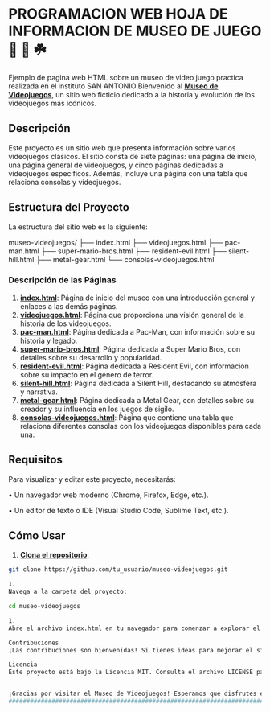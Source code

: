 # PROGRAMACION WEB HOJA DE INFORMACION DE MUSEO DE JUEGO  🥉 🚀 ☘️

Ejemplo de pagina web HTML sobre un museo  de video juego practica realizada 
en el instituto SAN ANTONIO
Bienvenido al [**Museo de Videojuegos**](https://www.bing.com/search?form=SKPBOT&q=Museo%20de%20Videojuegos), un sitio web ficticio dedicado a la historia y evolución de los videojuegos más icónicos.

## Descripción

Este proyecto es un sitio web que presenta información sobre varios videojuegos clásicos. El sitio consta de siete páginas: una página de inicio, una página general de videojuegos, y cinco páginas dedicadas a videojuegos específicos. Además, incluye una página con una tabla que relaciona consolas y videojuegos.

## Estructura del Proyecto

La estructura del sitio web es la siguiente:


museo-videojuegos/
├── index.html
├── videojuegos.html
├── pac-man.html
├── super-mario-bros.html
├── resident-evil.html
├── silent-hill.html
├── metal-gear.html
└── consolas-videojuegos.html


### Descripción de las Páginas

1. [**index.html**](https://www.bing.com/search?form=SKPBOT&q=index.html): Página de inicio del museo con una introducción general y enlaces a las demás páginas.
2. [**videojuegos.html**](https://www.bing.com/search?form=SKPBOT&q=videojuegos.html): Página que proporciona una visión general de la historia de los videojuegos.
3. [**pac-man.html**](https://www.bing.com/search?form=SKPBOT&q=pac-man.html): Página dedicada a Pac-Man, con información sobre su historia y legado.
4. [**super-mario-bros.html**](https://www.bing.com/search?form=SKPBOT&q=super-mario-bros.html): Página dedicada a Super Mario Bros, con detalles sobre su desarrollo y popularidad.
5. [**resident-evil.html**](https://www.bing.com/search?form=SKPBOT&q=resident-evil.html): Página dedicada a Resident Evil, con información sobre su impacto en el género de terror.
6. [**silent-hill.html**](https://www.bing.com/search?form=SKPBOT&q=silent-hill.html): Página dedicada a Silent Hill, destacando su atmósfera y narrativa.
7. [**metal-gear.html**](https://www.bing.com/search?form=SKPBOT&q=metal-gear.html): Página dedicada a Metal Gear, con detalles sobre su creador y su influencia en los juegos de sigilo.
8. [**consolas-videojuegos.html**](https://www.bing.com/search?form=SKPBOT&q=consolas-videojuegos.html): Página que contiene una tabla que relaciona diferentes consolas con los videojuegos disponibles para cada una.

## Requisitos

Para visualizar y editar este proyecto, necesitarás:

•  Un navegador web moderno (Chrome, Firefox, Edge, etc.).

•  Un editor de texto o IDE (Visual Studio Code, Sublime Text, etc.).


## Cómo Usar

1. [**Clona el repositorio**](https://www.bing.com/search?form=SKPBOT&q=Clona%20el%20repositorio):
```sh
git clone https://github.com/tu_usuario/museo-videojuegos.git

1. 
Navega a la carpeta del proyecto:

cd museo-videojuegos

1. 
Abre el archivo index.html en tu navegador para comenzar a explorar el sitio web.

Contribuciones
¡Las contribuciones son bienvenidas! Si tienes ideas para mejorar el sitio o agregar más contenido, no dudes en hacer un fork del repositorio y enviar un pull request.

Licencia
Este proyecto está bajo la Licencia MIT. Consulta el archivo LICENSE para más detalles.


¡Gracias por visitar el Museo de Videojuegos! Esperamos que disfrutes explorando la rica historia de los videojuegos. Si tienes alguna pregunta o sugerencia, no dudes en abrir un issue o contactarnos.
###############################################################################

